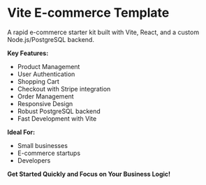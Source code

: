 # Vite E-commerce Template

A rapid e-commerce starter kit built with Vite, React, and a custom Node.js/PostgreSQL backend.

**Key Features:**

* Product Management
* User Authentication
* Shopping Cart
* Checkout with Stripe integration
* Order Management
* Responsive Design
* Robust PostgreSQL backend
* Fast Development with Vite

**Ideal For:**

* Small businesses
* E-commerce startups
* Developers

**Get Started Quickly and Focus on Your Business Logic!**
